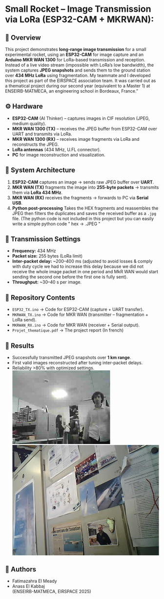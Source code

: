 # Small Rocket – Image Transmission via LoRa (ESP32-CAM + MKRWAN):

## 📖 Overview
This project demonstrates **long-range image transmission** for a small experimental rocket, using an **ESP32-CAM** for image capture and an **Arduino MKR WAN 1300** for LoRa-based transmission and reception.  
Instead of a live video stream (impossible with LoRa’s low bandwidth), the system captures **JPEG snapshots** and sends them to the ground station over **434 MHz LoRa** using fragmentation. My teammate and I developed this project as part of the EIRSPACE association team. It was carried out as a thematical project during our second year (equivalent to a Master 1) at ENSEIRB-MATMECA, an engineering school in Bordeaux, France.”

## ⚙️ Hardware
- **ESP32-CAM** (AI Thinker) – captures images in CIF resolution (JPEG, medium quality).  
- **MKR WAN 1300 (TX)** – receives the JPEG buffer from ESP32-CAM over UART and transmits via LoRa.  
- **MKR WAN 1300 (RX)** – receives image fragments via LoRa and reconstructs the JPEG.  
- **LoRa antennas** (434 MHz, U.FL connector).  
- **PC** for image reconstruction and visualization.

## 🔗 System Architecture
1. **ESP32-CAM** captures an image → sends raw JPEG buffer over **UART**.  
2. **MKR WAN (TX)** fragments the image into **255-byte packets** → transmits them via **LoRa 434 MHz**.  
3. **MKR WAN (RX)** receives the fragments → forwards to PC via **Serial USB**.  
4. **Python post-processing** Takes the HEX fragments and reassembles the JPEG then filters the duplicates and saves the received buffer as a `.jpg` file. (The python code is not included in this project but you can easily write a simple python code " hex -> .JPEG " 


## 📡 Transmission Settings
- **Frequency:** 434 MHz  
- **Packet size:** 255 bytes (LoRa limit)  
- **Inter-packet delay:** ~200–400 ms (adjusted to avoid losses & comply with duty cycle we had to increase this delay because we did not receive the whole image packet in one period and MkR WAN would start sending the second one before the first one is fully sent).  
- **Throughput:** ~30–40 s per image.  

## 📂 Repository Contents
- `ESP32_TX.ino` → Code for ESP32-CAM (capture + UART transfer).  
- `MKRWAN_TX.ino` → Code for MKR WAN (transmitter – fragmentation + LoRa send).  
- `MKRWAN_RX.ino` → Code for MKR WAN (receiver + Serial output).
- `Projet_thematique.pdf` → The project report (In french)
  

## 🚀 Results
- Successfully transmitted JPEG snapshots over **1 km range**.
- First valid images reconstructed after tuning inter-packet delays.  
- Reliability >80% with optimized settings.  
![Received Image](first_successful_pic.jpg)
![Received Image](photo_receiverd1.jpg)
## 👥 Authors
- Fatimazahra El Meady  
- Anass El Kabbaj  
(ENSEIRB-MATMECA, EIRSPACE 2025)

